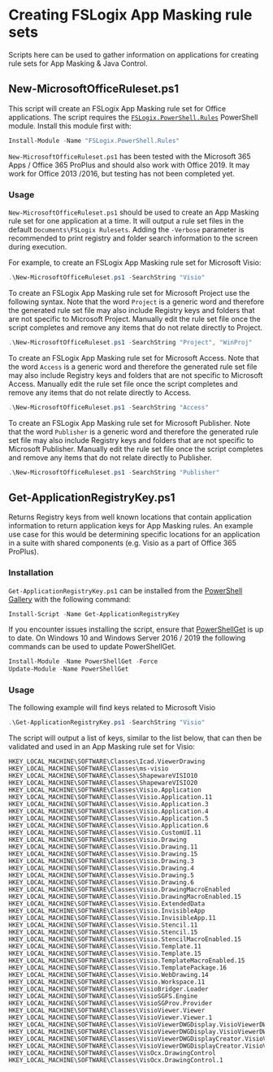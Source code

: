 # Creating FSLogix App Masking rule sets

Scripts here can be used to gather information on applications for creating rule sets for App Masking & Java Control.

## New-MicrosoftOfficeRuleset.ps1

This script will create an FSLogix App Masking rule set for Office applications. The script requires the [`FSLogix.PowerShell.Rules`](https://www.powershellgallery.com/packages/FSLogix.PowerShell.Rules/) PowerShell module. Install this module first with:

```powershell
Install-Module -Name "FSLogix.PowerShell.Rules" 
```

`New-MicrosoftOfficeRuleset.ps1` has been tested with the Microsoft 365 Apps / Office 365 ProPlus and should also work with Office 2019. It may work for Office 2013 /2016, but testing has not been completed yet.

### Usage

`New-MicrosoftOfficeRuleset.ps1` should be used to create an App Masking rule set for one application at a time. It will output a rule set files in the default `Documents\FSLogix Rulesets`. Adding the `-Verbose` parameter is recommended to print registry and folder search information to the screen during execution.

For example, to create an FSLogix App Masking rule set for Microsoft Visio:

```powershell
.\New-MicrosoftOfficeRuleset.ps1 -SearchString "Visio"
```

To create an FSLogix App Masking rule set for Microsoft Project use the following syntax. Note that the word `Project` is a generic word and therefore the generated rule set file may also include Registry keys and folders that are not specific to Microsoft Project. Manually edit the rule set file once the script completes and remove any items that do not relate directly to Project.

```powershell
.\New-MicrosoftOfficeRuleset.ps1 -SearchString "Project", "WinProj"
```

To create an FSLogix App Masking rule set for Microsoft Access. Note that the word `Access` is a generic word and therefore the generated rule set file may also include Registry keys and folders that are not specific to Microsoft Access. Manually edit the rule set file once the script completes and remove any items that do not relate directly to Access.

```powershell
.\New-MicrosoftOfficeRuleset.ps1 -SearchString "Access"
```

To create an FSLogix App Masking rule set for Microsoft Publisher. Note that the word `Publisher` is a generic word and therefore the generated rule set file may also include Registry keys and folders that are not specific to Microsoft Publisher. Manually edit the rule set file once the script completes and remove any items that do not relate directly to Publisher.

```powershell
.\New-MicrosoftOfficeRuleset.ps1 -SearchString "Publisher"
```

## Get-ApplicationRegistryKey.ps1

Returns Registry keys from well known locations that contain application information to return application keys for App Masking rules. An example use case for this would be determining specific locations for an application in a suite with shared components (e.g. Visio as a part of Office 365 ProPlus).

### Installation

`Get-ApplicationRegistryKey.ps1` can be installed from the [PowerShell Gallery](https://www.powershellgallery.com/packages/Get-ApplicationRegistryKey/) with the following command:

```powershell
Install-Script -Name Get-ApplicationRegistryKey
```

If you encounter issues installing the script, ensure that [PowerShellGet](https://docs.microsoft.com/en-us/powershell/scripting/gallery/installing-psget) is up to date. On Windows 10 and Windows Server 2016 / 2019 the following commands can be used to update PowerShellGet.

```powershell
Install-Module -Name PowerShellGet -Force
Update-Module -Name PowerShellGet
```

### Usage

The following example will find keys related to Microsoft Visio

```powershell
.\Get-ApplicationRegistryKey.ps1 -SearchString "Visio"
```

The script will output a list of keys, similar to the list below, that can then be validated and used in an App Masking rule set for Visio:

```text
HKEY_LOCAL_MACHINE\SOFTWARE\Classes\Icad.ViewerDrawing
HKEY_LOCAL_MACHINE\SOFTWARE\Classes\ms-visio
HKEY_LOCAL_MACHINE\SOFTWARE\Classes\ShapewareVISIO10
HKEY_LOCAL_MACHINE\SOFTWARE\Classes\ShapewareVISIO20
HKEY_LOCAL_MACHINE\SOFTWARE\Classes\Visio.Application
HKEY_LOCAL_MACHINE\SOFTWARE\Classes\Visio.Application.11
HKEY_LOCAL_MACHINE\SOFTWARE\Classes\Visio.Application.3
HKEY_LOCAL_MACHINE\SOFTWARE\Classes\Visio.Application.4
HKEY_LOCAL_MACHINE\SOFTWARE\Classes\Visio.Application.5
HKEY_LOCAL_MACHINE\SOFTWARE\Classes\Visio.Application.6
HKEY_LOCAL_MACHINE\SOFTWARE\Classes\Visio.CustomUI.11
HKEY_LOCAL_MACHINE\SOFTWARE\Classes\Visio.Drawing
HKEY_LOCAL_MACHINE\SOFTWARE\Classes\Visio.Drawing.11
HKEY_LOCAL_MACHINE\SOFTWARE\Classes\Visio.Drawing.15
HKEY_LOCAL_MACHINE\SOFTWARE\Classes\Visio.Drawing.3
HKEY_LOCAL_MACHINE\SOFTWARE\Classes\Visio.Drawing.4
HKEY_LOCAL_MACHINE\SOFTWARE\Classes\Visio.Drawing.5
HKEY_LOCAL_MACHINE\SOFTWARE\Classes\Visio.Drawing.6
HKEY_LOCAL_MACHINE\SOFTWARE\Classes\Visio.DrawingMacroEnabled
HKEY_LOCAL_MACHINE\SOFTWARE\Classes\Visio.DrawingMacroEnabled.15
HKEY_LOCAL_MACHINE\SOFTWARE\Classes\Visio.ExtendedData
HKEY_LOCAL_MACHINE\SOFTWARE\Classes\Visio.InvisibleApp
HKEY_LOCAL_MACHINE\SOFTWARE\Classes\Visio.InvisibleApp.11
HKEY_LOCAL_MACHINE\SOFTWARE\Classes\Visio.Stencil.11
HKEY_LOCAL_MACHINE\SOFTWARE\Classes\Visio.Stencil.15
HKEY_LOCAL_MACHINE\SOFTWARE\Classes\Visio.StencilMacroEnabled.15
HKEY_LOCAL_MACHINE\SOFTWARE\Classes\Visio.Template.11
HKEY_LOCAL_MACHINE\SOFTWARE\Classes\Visio.Template.15
HKEY_LOCAL_MACHINE\SOFTWARE\Classes\Visio.TemplateMacroEnabled.15
HKEY_LOCAL_MACHINE\SOFTWARE\Classes\Visio.TemplatePackage.16
HKEY_LOCAL_MACHINE\SOFTWARE\Classes\Visio.WebDrawing.14
HKEY_LOCAL_MACHINE\SOFTWARE\Classes\Visio.Workspace.11
HKEY_LOCAL_MACHINE\SOFTWARE\Classes\VisioBridger.Loader
HKEY_LOCAL_MACHINE\SOFTWARE\Classes\VisioSGFS.Engine
HKEY_LOCAL_MACHINE\SOFTWARE\Classes\VisioSGProv.Provider
HKEY_LOCAL_MACHINE\SOFTWARE\Classes\VisioViewer.Viewer
HKEY_LOCAL_MACHINE\SOFTWARE\Classes\VisioViewer.Viewer.1
HKEY_LOCAL_MACHINE\SOFTWARE\Classes\VisioViewerDWGDisplay.VisioViewerDWGDisplay
HKEY_LOCAL_MACHINE\SOFTWARE\Classes\VisioViewerDWGDisplay.VisioViewerDWGDisplay.1
HKEY_LOCAL_MACHINE\SOFTWARE\Classes\VisioViewerDWGDisplayCreator.VisioViewerDWGDisplayCreator
HKEY_LOCAL_MACHINE\SOFTWARE\Classes\VisioViewerDWGDisplayCreator.VisioViewerDWGDisplayCreator.1
HKEY_LOCAL_MACHINE\SOFTWARE\Classes\VisOcx.DrawingControl
HKEY_LOCAL_MACHINE\SOFTWARE\Classes\VisOcx.DrawingControl.1
```

